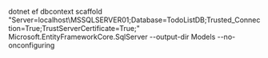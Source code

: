 dotnet ef dbcontext scaffold "Server=localhost\MSSQLSERVER01;Database=TodoListDB;Trusted_Connection=True;TrustServerCertificate=True;" Microsoft.EntityFrameworkCore.SqlServer --output-dir Models --no-onconfiguring